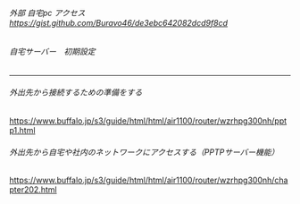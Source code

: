 ###### 外部 自宅pc アクセス https://gist.github.com/Buravo46/de3ebc642082dcd9f8cd
###### 自宅サーバー　初期設定
---

###### 外出先から接続するための準備をする
https://www.buffalo.jp/s3/guide/html/html/air1100/router/wzrhpg300nh/pptp1.html

###### 外出先から自宅や社内のネットワークにアクセスする（PPTPサーバー機能）
https://www.buffalo.jp/s3/guide/html/html/air1100/router/wzrhpg300nh/chapter202.html



```
```

```
```

```
```

